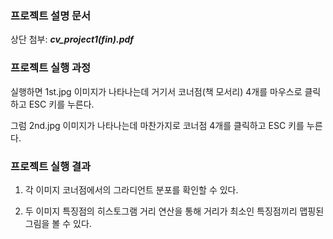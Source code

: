 ### 프로젝트 설명 문서
상단 첨부: __*cv_project1(fin).pdf*__

### 프로젝트 실행 과정

실행하면 1st.jpg 이미지가 나타나는데 거기서 코너점(책 모서리) 4개를 마우스로 클릭하고 ESC 키를 누른다.

그럼 2nd.jpg 이미지가 나타나는데 마찬가지로 코너점 4개를 클릭하고 ESC 키를 누른다.

### 프로젝트 실행 결과

1. 각 이미지 코너점에서의 그라디언트 분포를 확인할 수 있다.

2. 두 이미지 특징점의 히스토그램 거리 연산을 통해 거리가 최소인 특징점끼리 맵핑된 그림을 볼 수 있다.

